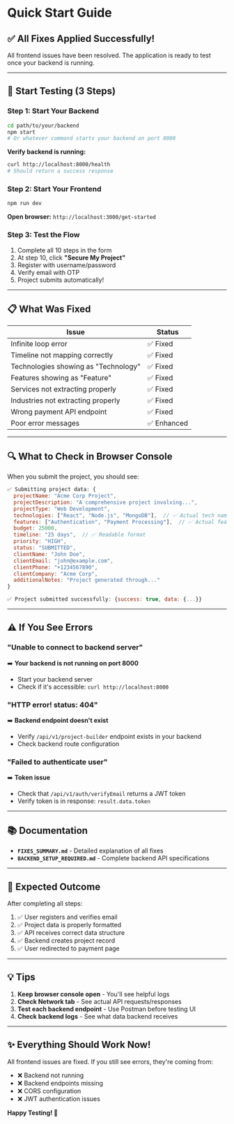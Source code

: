 # Quick Start Guide

## ✅ All Fixes Applied Successfully!

All frontend issues have been resolved. The application is ready to test once your backend is running.

---

## 🚀 Start Testing (3 Steps)

### Step 1: Start Your Backend
```bash
cd path/to/your/backend
npm start
# Or whatever command starts your backend on port 8000
```

**Verify backend is running:**
```bash
curl http://localhost:8000/health
# Should return a success response
```

### Step 2: Start Your Frontend
```bash
npm run dev
```

**Open browser:** `http://localhost:3000/get-started`

### Step 3: Test the Flow
1. Complete all 10 steps in the form
2. At step 10, click **"Secure My Project"**
3. Register with username/password
4. Verify email with OTP
5. Project submits automatically!

---

## 📋 What Was Fixed

| Issue | Status |
|-------|--------|
| Infinite loop error | ✅ Fixed |
| Timeline not mapping correctly | ✅ Fixed |
| Technologies showing as "Technology" | ✅ Fixed |
| Features showing as "Feature" | ✅ Fixed |
| Services not extracting properly | ✅ Fixed |
| Industries not extracting properly | ✅ Fixed |
| Wrong payment API endpoint | ✅ Fixed |
| Poor error messages | ✅ Enhanced |

---

## 🔍 What to Check in Browser Console

When you submit the project, you should see:

```javascript
✅ Submitting project data: {
  projectName: "Acme Corp Project",
  projectDescription: "A comprehensive project involving...",
  projectType: "Web Development",
  technologies: ["React", "Node.js", "MongoDB"],  // ✅ Actual tech names
  features: ["Authentication", "Payment Processing"],  // ✅ Actual feature names
  budget: 25000,
  timeline: "25 days",  // ✅ Readable format
  priority: "HIGH",
  status: "SUBMITTED",
  clientName: "John Doe",
  clientEmail: "john@example.com",
  clientPhone: "+1234567890",
  clientCompany: "Acme Corp",
  additionalNotes: "Project generated through..."
}

✅ Project submitted successfully: {success: true, data: {...}}
```

---

## ⚠️ If You See Errors

### "Unable to connect to backend server"
➡️ **Your backend is not running on port 8000**
- Start your backend server
- Check if it's accessible: `curl http://localhost:8000`

### "HTTP error! status: 404" 
➡️ **Backend endpoint doesn't exist**
- Verify `/api/v1/project-builder` endpoint exists in your backend
- Check backend route configuration

### "Failed to authenticate user"
➡️ **Token issue**
- Check that `/api/v1/auth/verifyEmail` returns a JWT token
- Verify token is in response: `result.data.token`

---

## 📚 Documentation

- **`FIXES_SUMMARY.md`** - Detailed explanation of all fixes
- **`BACKEND_SETUP_REQUIRED.md`** - Complete backend API specifications

---

## 🎯 Expected Outcome

After completing all steps:
1. ✅ User registers and verifies email
2. ✅ Project data is properly formatted
3. ✅ API receives correct data structure
4. ✅ Backend creates project record
5. ✅ User redirected to payment page

---

## 💡 Tips

1. **Keep browser console open** - You'll see helpful logs
2. **Check Network tab** - See actual API requests/responses
3. **Test each backend endpoint** - Use Postman before testing UI
4. **Check backend logs** - See what data backend receives

---

## ✨ Everything Should Work Now!

All frontend issues are fixed. If you still see errors, they're coming from:
- ❌ Backend not running
- ❌ Backend endpoints missing
- ❌ CORS configuration
- ❌ JWT authentication issues

**Happy Testing! 🚀**

